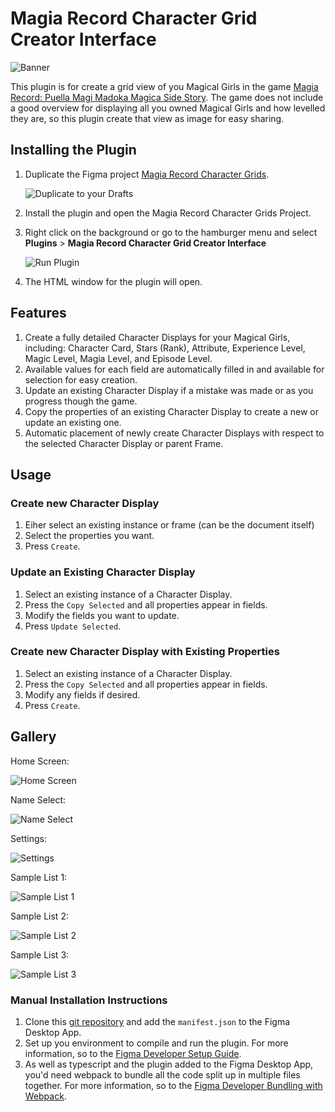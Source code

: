 # Magia Record Character Grid Creator Interface

![Banner](https://raw.githubusercontent.com/Leochan6/figma-magireco/master/readme/Banner.png)

This plugin is for create a grid view of you Magical Girls in the game [Magia Record: Puella Magi Madoka Magica Side Story](https://magiarecord-en.com/). The game does not include a good overview for displaying all you owned Magical Girls and how levelled they are, so this plugin create that view as image for easy sharing.

## Installing the Plugin
1. Duplicate the Figma project [Magia Record Character Grids](https://www.figma.com/file/jcgWY0YGzPbAwBp47LV3oL/Magia-Record-Character-Grids). 

    ![Duplicate to your Drafts](https://raw.githubusercontent.com/Leochan6/figma-magireco/master/readme/DuplicateToDrafts.png)

2. Install the plugin and open the Magia Record Character Grids Project.
3. Right click on the background or go to the hamburger menu and select **Plugins** > **Magia Record Character Grid Creator Interface**

    ![Run Plugin](https://raw.githubusercontent.com/Leochan6/figma-magireco/master/readme/RunPlugin.png)

4. The HTML window for the plugin will open.

## Features
1. Create a fully detailed Character Displays for your Magical Girls, including: Character Card, Stars (Rank), Attribute, Experience Level, Magic Level, Magia Level, and Episode Level.
2. Available values for each field are automatically filled in and available for selection for easy creation.
3. Update an existing Character Display if a mistake was made or as you progress though the game.
4. Copy the properties of an existing Character Display to create a new or update an existing one.
5. Automatic placement of newly create Character Displays with respect to the selected Character Display or parent Frame.

## Usage

### Create new Character Display
1. Eiher select an existing instance or frame (can be the document itself)
2. Select the properties you want.
3. Press `Create`.

### Update an Existing Character Display
1. Select an existing instance of a Character Display.
2. Press the `Copy Selected` and all properties appear in fields.
3. Modify the fields you want to update.
3. Press `Update Selected`. 

### Create new Character Display with Existing Properties
1. Select an existing instance of a Character Display.
2. Press the `Copy Selected` and all properties appear in fields.
3. Modify any fields if desired.
4. Press `Create`.

## Gallery
Home Screen:

![Home Screen](https://raw.githubusercontent.com/Leochan6/figma-magireco/master/readme/Home.png)

Name Select:

![Name Select](https://raw.githubusercontent.com/Leochan6/figma-magireco/master/readme/SelectName.png)

Settings:

![Settings](https://raw.githubusercontent.com/Leochan6/figma-magireco/master/readme/Settings.png)

Sample List 1:

![Sample List 1](https://raw.githubusercontent.com/Leochan6/figma-magireco/master/readme/SampleList1.png)

Sample List 2:

![Sample List 2](https://raw.githubusercontent.com/Leochan6/figma-magireco/master/readme/SampleList2.png)

Sample List 3:

![Sample List 3](https://raw.githubusercontent.com/Leochan6/figma-magireco/master/readme/SampleList3.png)


### Manual Installation Instructions

1. Clone this [git repository](https://github.com/Leochan6/figma-magireco) and add the `manifest.json` to the Figma Desktop App.
2. Set up you environment to compile and run the plugin. For more information, so to the [Figma Developer Setup Guide](https://www.figma.com/plugin-docs/setup/).
3. As well as typescript and the plugin added to the Figma Desktop App, you'd need webpack to bundle all the code split up in multiple files together. For more information, so to the [Figma Developer Bundling with Webpack](https://www.figma.com/plugin-docs/bundling-webpack/).